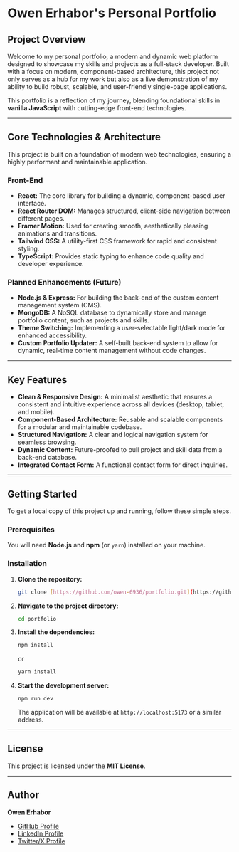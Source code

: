 # Owen Erhabor's Personal Portfolio

## Project Overview

Welcome to my personal portfolio, a modern and dynamic web platform designed to showcase my skills and projects as a full-stack developer. Built with a focus on modern, component-based architecture, this project not only serves as a hub for my work but also as a live demonstration of my ability to build robust, scalable, and user-friendly single-page applications.

This portfolio is a reflection of my journey, blending foundational skills in **vanilla JavaScript** with cutting-edge front-end technologies.

---

## Core Technologies & Architecture

This project is built on a foundation of modern web technologies, ensuring a highly performant and maintainable application.

### Front-End

- **React:** The core library for building a dynamic, component-based user interface.
- **React Router DOM:** Manages structured, client-side navigation between different pages.
- **Framer Motion:** Used for creating smooth, aesthetically pleasing animations and transitions.
- **Tailwind CSS:** A utility-first CSS framework for rapid and consistent styling.
- **TypeScript:** Provides static typing to enhance code quality and developer experience.

### Planned Enhancements (Future)

- **Node.js & Express:** For building the back-end of the custom content management system (CMS).
- **MongoDB:** A NoSQL database to dynamically store and manage portfolio content, such as projects and skills.
- **Theme Switching:** Implementing a user-selectable light/dark mode for enhanced accessibility.
- **Custom Portfolio Updater:** A self-built back-end system to allow for dynamic, real-time content management without code changes.

---

## Key Features

- **Clean & Responsive Design:** A minimalist aesthetic that ensures a consistent and intuitive experience across all devices (desktop, tablet, and mobile).
- **Component-Based Architecture:** Reusable and scalable components for a modular and maintainable codebase.
- **Structured Navigation:** A clear and logical navigation system for seamless browsing.
- **Dynamic Content:** Future-proofed to pull project and skill data from a back-end database.
- **Integrated Contact Form:** A functional contact form for direct inquiries.

---

## Getting Started

To get a local copy of this project up and running, follow these simple steps.

### Prerequisites

You will need **Node.js** and **npm** (or `yarn`) installed on your machine.

### Installation

1. **Clone the repository:**

   ```bash
   git clone [https://github.com/owen-6936/portfolio.git](https://github.com/owen-6936/portfolio.git)
   ```

2. **Navigate to the project directory:**

   ```bash
   cd portfolio
   ```

3. **Install the dependencies:**

   ```bash
   npm install
   ```

   or

   ```bash
   yarn install
   ```

4. **Start the development server:**

   ```bash
   npm run dev
   ```

   The application will be available at `http://localhost:5173` or a similar address.

---

## License

This project is licensed under the **MIT License**.

---

## Author

**Owen Erhabor**

- [GitHub Profile](https://github.com/owen-6936)
- [LinkedIn Profile](https://linkedin.com/in/owen-erhabor-80958b262)
- [Twitter/X Profile](https://x.com/Owen66936)
